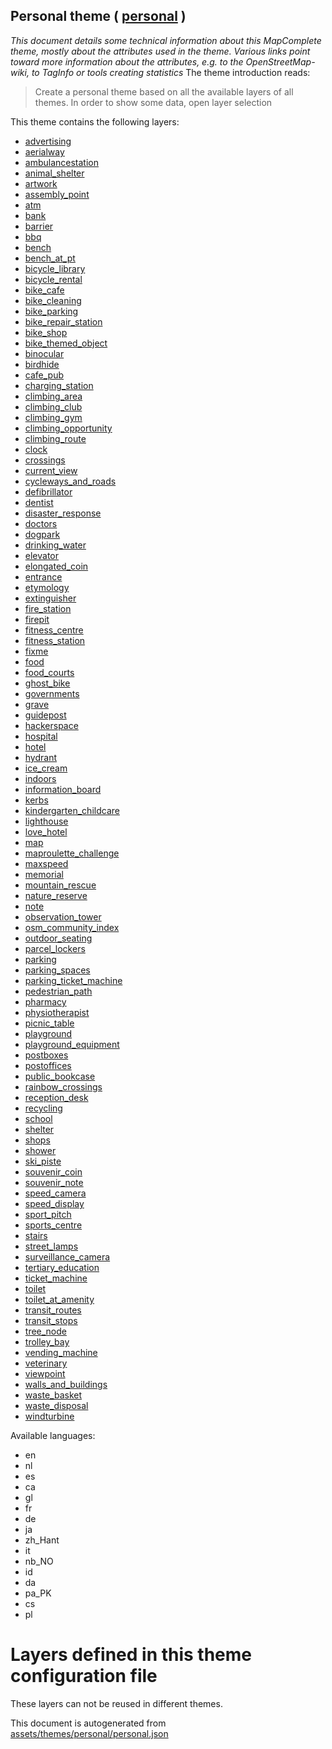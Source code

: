 [//]: # (WARNING: this file is automatically generated. Please find the sources at the bottom and edit those sources)

## Personal theme ( [personal](https://mapcomplete.org/personal) )
_This document details some technical information about this MapComplete theme, mostly about the attributes used in the theme. Various links point toward more information about the attributes, e.g. to the OpenStreetMap-wiki, to TagInfo or tools creating statistics_
The theme introduction reads:

> Create a personal theme based on all the available layers of all themes. In order to show some data, open layer selection

This theme contains the following layers:


 - [advertising](../Layers/advertising.md)
 - [aerialway](../Layers/aerialway.md)
 - [ambulancestation](../Layers/ambulancestation.md)
 - [animal_shelter](../Layers/animal_shelter.md)
 - [artwork](../Layers/artwork.md)
 - [assembly_point](../Layers/assembly_point.md)
 - [atm](../Layers/atm.md)
 - [bank](../Layers/bank.md)
 - [barrier](../Layers/barrier.md)
 - [bbq](../Layers/bbq.md)
 - [bench](../Layers/bench.md)
 - [bench_at_pt](../Layers/bench_at_pt.md)
 - [bicycle_library](../Layers/bicycle_library.md)
 - [bicycle_rental](../Layers/bicycle_rental.md)
 - [bike_cafe](../Layers/bike_cafe.md)
 - [bike_cleaning](../Layers/bike_cleaning.md)
 - [bike_parking](../Layers/bike_parking.md)
 - [bike_repair_station](../Layers/bike_repair_station.md)
 - [bike_shop](../Layers/bike_shop.md)
 - [bike_themed_object](../Layers/bike_themed_object.md)
 - [binocular](../Layers/binocular.md)
 - [birdhide](../Layers/birdhide.md)
 - [cafe_pub](../Layers/cafe_pub.md)
 - [charging_station](../Layers/charging_station.md)
 - [climbing_area](../Layers/climbing_area.md)
 - [climbing_club](../Layers/climbing_club.md)
 - [climbing_gym](../Layers/climbing_gym.md)
 - [climbing_opportunity](../Layers/climbing_opportunity.md)
 - [climbing_route](../Layers/climbing_route.md)
 - [clock](../Layers/clock.md)
 - [crossings](../Layers/crossings.md)
 - [current_view](../Layers/current_view.md)
 - [cycleways_and_roads](../Layers/cycleways_and_roads.md)
 - [defibrillator](../Layers/defibrillator.md)
 - [dentist](../Layers/dentist.md)
 - [disaster_response](../Layers/disaster_response.md)
 - [doctors](../Layers/doctors.md)
 - [dogpark](../Layers/dogpark.md)
 - [drinking_water](../Layers/drinking_water.md)
 - [elevator](../Layers/elevator.md)
 - [elongated_coin](../Layers/elongated_coin.md)
 - [entrance](../Layers/entrance.md)
 - [etymology](../Layers/etymology.md)
 - [extinguisher](../Layers/extinguisher.md)
 - [fire_station](../Layers/fire_station.md)
 - [firepit](../Layers/firepit.md)
 - [fitness_centre](../Layers/fitness_centre.md)
 - [fitness_station](../Layers/fitness_station.md)
 - [fixme](../Layers/fixme.md)
 - [food](../Layers/food.md)
 - [food_courts](../Layers/food_courts.md)
 - [ghost_bike](../Layers/ghost_bike.md)
 - [governments](../Layers/governments.md)
 - [grave](../Layers/grave.md)
 - [guidepost](../Layers/guidepost.md)
 - [hackerspace](../Layers/hackerspace.md)
 - [hospital](../Layers/hospital.md)
 - [hotel](../Layers/hotel.md)
 - [hydrant](../Layers/hydrant.md)
 - [ice_cream](../Layers/ice_cream.md)
 - [indoors](../Layers/indoors.md)
 - [information_board](../Layers/information_board.md)
 - [kerbs](../Layers/kerbs.md)
 - [kindergarten_childcare](../Layers/kindergarten_childcare.md)
 - [lighthouse](../Layers/lighthouse.md)
 - [love_hotel](../Layers/love_hotel.md)
 - [map](../Layers/map.md)
 - [maproulette_challenge](../Layers/maproulette_challenge.md)
 - [maxspeed](../Layers/maxspeed.md)
 - [memorial](../Layers/memorial.md)
 - [mountain_rescue](../Layers/mountain_rescue.md)
 - [nature_reserve](../Layers/nature_reserve.md)
 - [note](../Layers/note.md)
 - [observation_tower](../Layers/observation_tower.md)
 - [osm_community_index](../Layers/osm_community_index.md)
 - [outdoor_seating](../Layers/outdoor_seating.md)
 - [parcel_lockers](../Layers/parcel_lockers.md)
 - [parking](../Layers/parking.md)
 - [parking_spaces](../Layers/parking_spaces.md)
 - [parking_ticket_machine](../Layers/parking_ticket_machine.md)
 - [pedestrian_path](../Layers/pedestrian_path.md)
 - [pharmacy](../Layers/pharmacy.md)
 - [physiotherapist](../Layers/physiotherapist.md)
 - [picnic_table](../Layers/picnic_table.md)
 - [playground](../Layers/playground.md)
 - [playground_equipment](../Layers/playground_equipment.md)
 - [postboxes](../Layers/postboxes.md)
 - [postoffices](../Layers/postoffices.md)
 - [public_bookcase](../Layers/public_bookcase.md)
 - [rainbow_crossings](../Layers/rainbow_crossings.md)
 - [reception_desk](../Layers/reception_desk.md)
 - [recycling](../Layers/recycling.md)
 - [school](../Layers/school.md)
 - [shelter](../Layers/shelter.md)
 - [shops](../Layers/shops.md)
 - [shower](../Layers/shower.md)
 - [ski_piste](../Layers/ski_piste.md)
 - [souvenir_coin](../Layers/souvenir_coin.md)
 - [souvenir_note](../Layers/souvenir_note.md)
 - [speed_camera](../Layers/speed_camera.md)
 - [speed_display](../Layers/speed_display.md)
 - [sport_pitch](../Layers/sport_pitch.md)
 - [sports_centre](../Layers/sports_centre.md)
 - [stairs](../Layers/stairs.md)
 - [street_lamps](../Layers/street_lamps.md)
 - [surveillance_camera](../Layers/surveillance_camera.md)
 - [tertiary_education](../Layers/tertiary_education.md)
 - [ticket_machine](../Layers/ticket_machine.md)
 - [toilet](../Layers/toilet.md)
 - [toilet_at_amenity](../Layers/toilet_at_amenity.md)
 - [transit_routes](../Layers/transit_routes.md)
 - [transit_stops](../Layers/transit_stops.md)
 - [tree_node](../Layers/tree_node.md)
 - [trolley_bay](../Layers/trolley_bay.md)
 - [vending_machine](../Layers/vending_machine.md)
 - [veterinary](../Layers/veterinary.md)
 - [viewpoint](../Layers/viewpoint.md)
 - [walls_and_buildings](../Layers/walls_and_buildings.md)
 - [waste_basket](../Layers/waste_basket.md)
 - [waste_disposal](../Layers/waste_disposal.md)
 - [windturbine](../Layers/windturbine.md)


Available languages:


 - en
 - nl
 - es
 - ca
 - gl
 - fr
 - de
 - ja
 - zh_Hant
 - it
 - nb_NO
 - id
 - da
 - pa_PK
 - cs
 - pl


# Layers defined in this theme configuration file
These layers can not be reused in different themes.


This document is autogenerated from [assets/themes/personal/personal.json](https://github.com/pietervdvn/MapComplete/blob/develop/assets/themes/personal/personal.json)
